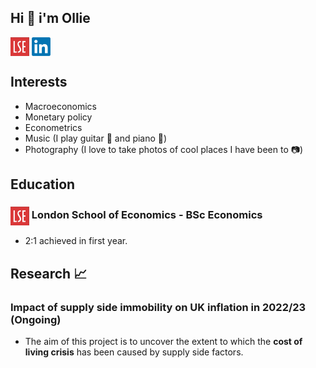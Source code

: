 ## Hi 👋 i'm Ollie
<a href="https://www.lse.ac.uk"><img src="LSE_Logo.png" width="30" height="30" style="vertical-align:middle;margin:0px 0px"></a> <a href="https://www.linkedin.com/in/oliver-gregory-198028252"><img src="LinkedIn_Logo.png" width="30" height="30" style="vertical-align:middle;margin:0px 0px"></a>
## Interests
- Macroeconomics
- Monetary policy
- Econometrics
- Music (I play guitar 🎸 and piano 🎹)
- Photography (I love to take photos of cool places I have been to 📷)
## Education
### <a href="https://www.lse.ac.uk"><img src="LSE_Logo.png" width="30" height="30" style="vertical-align:middle;margin:0px 0px"></a> London School of Economics - BSc Economics
- 2:1 achieved in first year.
## Research 📈
### Impact of supply side immobility on UK inflation in 2022/23 (Ongoing)
- The aim of this project is to uncover the extent to which the **cost of living crisis** has been caused by supply side factors.